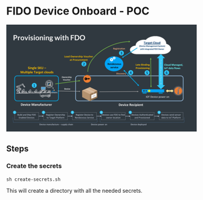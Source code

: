 # FIDO Device Onboard - POC

![provisioning with fdo](images/provisioning-with-fdo-hi-res.jpg)

## Steps

### Create the secrets

`sh create-secrets.sh`

This will create a directory with all the needed secrets.
